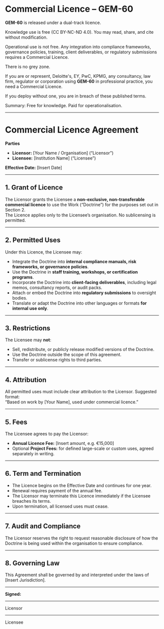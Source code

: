 # Commercial Licence – GEM-60

**GEM-60** is released under a dual-track licence.

Knowledge use is free (CC BY-NC-ND 4.0). You may read, share, and cite without modification.

Operational use is not free. Any integration into compliance frameworks, governance policies, training, client deliverables, or regulatory submissions requires a Commercial Licence.

There is no grey zone.

If you are or represent, Deloitte's, EY, PwC, KPMG, any consultancy, law firm, regulator or corporation using **GEM-60** in professional practice, you need a Commercial Licence.

If you deploy without one, you are in breach of these published terms.

Summary: Free for knowledge. Paid for operationalisation.

---

# Commercial Licence Agreement

**Parties**  
- **Licensor:** [Your Name / Organisation] (“Licensor”)  
- **Licensee:** [Institution Name] (“Licensee”)  

**Effective Date:** [Insert Date]

---

## 1. Grant of Licence
The Licensor grants the Licensee a **non-exclusive, non-transferable commercial licence** to use the Work (“Doctrine”) for the purposes set out in Section 2.  
The Licence applies only to the Licensee’s organisation. No sublicensing is permitted.

---

## 2. Permitted Uses
Under this Licence, the Licensee may:  
- Integrate the Doctrine into **internal compliance manuals, risk frameworks, or governance policies**.  
- Use the Doctrine in **staff training, workshops, or certification programs**.  
- Incorporate the Doctrine into **client-facing deliverables**, including legal memos, consultancy reports, or audit packs.  
- Attach or embed the Doctrine into **regulatory submissions** to oversight bodies.  
- Translate or adapt the Doctrine into other languages or formats **for internal use only**.

---

## 3. Restrictions
The Licensee may **not**:  
- Sell, redistribute, or publicly release modified versions of the Doctrine.  
- Use the Doctrine outside the scope of this agreement.  
- Transfer or sublicense rights to third parties.

---

## 4. Attribution
All permitted uses must include clear attribution to the Licensor. Suggested format:  
“Based on work by [Your Name], used under commercial licence.”

---

## 5. Fees
The Licensee agrees to pay the Licensor:  
- **Annual Licence Fee:** [Insert amount, e.g. €15,000]  
- Optional **Project Fees:** for defined large-scale or custom uses, agreed separately in writing.

---

## 6. Term and Termination
- The Licence begins on the Effective Date and continues for one year.  
- Renewal requires payment of the annual fee.  
- The Licensor may terminate this Licence immediately if the Licensee breaches its terms.  
- Upon termination, all licensed uses must cease.

---

## 7. Audit and Compliance
The Licensor reserves the right to request reasonable disclosure of how the Doctrine is being used within the organisation to ensure compliance.  

---

## 8. Governing Law
This Agreement shall be governed by and interpreted under the laws of [Insert Jurisdiction].

---

**Signed:**  

_______________________  
Licensor  

_______________________  
Licensee

